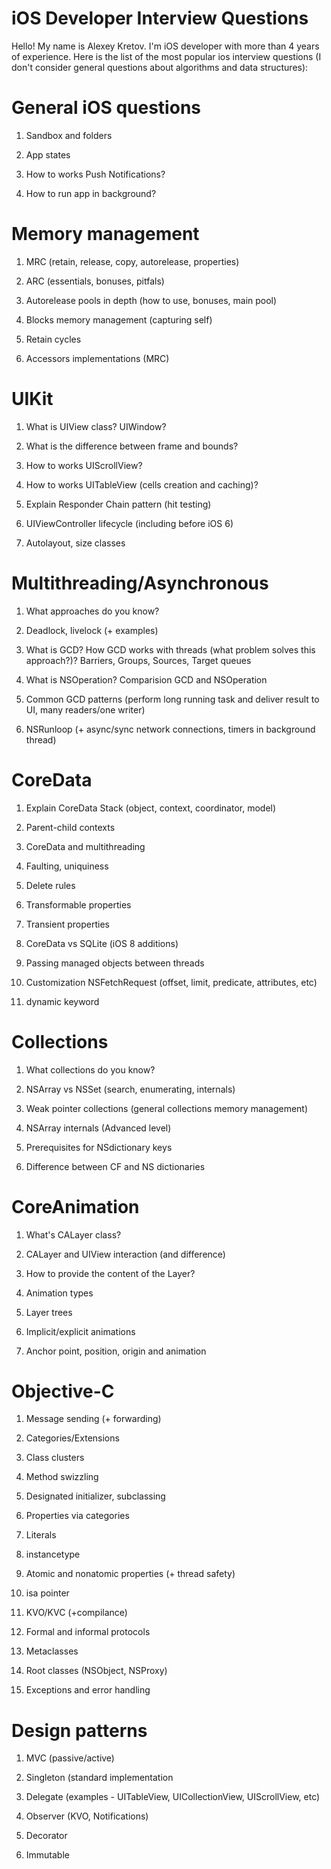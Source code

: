 # iOS Developer Interview Questions

Hello!
My name is Alexey Kretov. I'm iOS developer with more than 4 years of experience.
Here is the list of the most popular ios interview questions (I don't consider general questions about algorithms and data structures):

# General iOS questions

1) Sandbox and folders

2) App states

3) How to works Push Notifications?

4) How to run app in background?


# Memory management

1) MRC (retain, release, copy, autorelease, properties)

2) ARC (essentials, bonuses, pitfals)

3) Autorelease pools in depth (how to use, bonuses, main pool)

4) Blocks memory management (capturing self)

5) Retain cycles

6) Accessors implementations (MRC)


# UIKit

1) What is UIView class? UIWindow?

2) What is the difference between frame and bounds?

3) How to works UIScrollView?

4) How to works UITableView (cells creation and caching)?

5) Explain Responder Chain pattern (hit testing)

6) UIViewController lifecycle (including before iOS 6)

7) Autolayout, size classes


# Multithreading/Asynchronous 

1) What approaches do you know?

2) Deadlock, livelock (+ examples)

3) What is GCD? How GCD works with threads (what problem solves this approach?)? Barriers, Groups, Sources, Target queues

4) What is NSOperation? Comparision GCD and NSOperation

5) Common GCD patterns (perform long running task and deliver result to UI, many readers/one writer)

6) NSRunloop (+ async/sync network connections, timers in background thread)


# CoreData

1) Explain CoreData Stack (object, context, coordinator, model)

2) Parent-child contexts

3) CoreData and multithreading

4) Faulting, uniquiness 

5) Delete rules

6) Transformable properties

7) Transient properties

8) CoreData vs SQLite (iOS 8 additions)

9) Passing managed objects between threads

10) Customization NSFetchRequest (offset, limit, predicate, attributes, etc)

11) dynamic keyword


# Collections

1) What collections do you know?

2) NSArray vs NSSet (search, enumerating, internals)

3) Weak pointer collections (general collections memory management)

4) NSArray internals (Advanced level)

5) Prerequisites for NSdictionary keys

6) Difference between CF and NS dictionaries 


# CoreAnimation

1) What's CALayer class?

2) CALayer and UIView interaction (and difference)

3) How to provide the content of the Layer?

4) Animation types

5) Layer trees

6) Implicit/explicit animations

7) Anchor point, position, origin and animation


# Objective-C

1) Message sending (+ forwarding)

2) Categories/Extensions

3) Class clusters

4) Method swizzling

5) Designated initializer, subclassing

6) Properties via categories

7) Literals

8) instancetype

9) Atomic and nonatomic properties (+ thread safety)

10) isa pointer

11) KVO/KVC (+compilance)

12) Formal and informal protocols

13) Metaclasses

14) Root classes (NSObject, NSProxy)

15) Exceptions and error handling


# Design patterns

1) MVC (passive/active)

2) Singleton (standard implementation

3) Delegate (examples - UITableView, UICollectionView, UIScrollView, etc)

4) Observer (KVO, Notifications)

5) Decorator

6) Immutable


